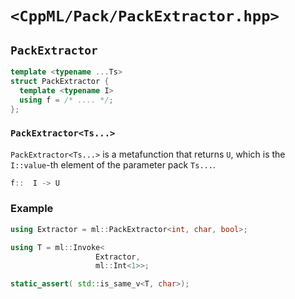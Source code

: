# `<CppML/Pack/PackExtractor.hpp>`

## `PackExtractor`

```c++
template <typename ...Ts>
struct PackExtractor {
  template <typename I>
  using f = /* .... */;
};
```
### `PackExtractor<Ts...>`

`PackExtractor<Ts...>` is a metafunction that returns `U`, which is the `I::value`-th element of the parameter pack `Ts...`.

```c++
f::  I -> U 
```

### Example

```c++
using Extractor = ml::PackExtractor<int, char, bool>;

using T = ml::Invoke<
                   Extractor,
                   ml::Int<1>>;

static_assert( std::is_same_v<T, char>);
```

